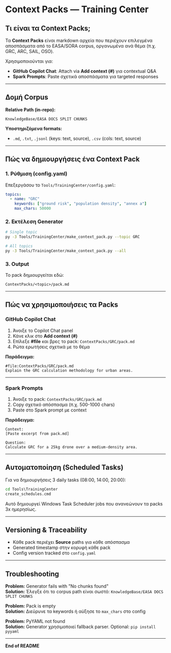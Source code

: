 <!-- Phase1 Step5 — Skyworks V5 -->
# Context Packs — Training Center

## Τι είναι τα Context Packs;

Τα **Context Packs** είναι markdown αρχεία που περιέχουν επιλεγμένα αποσπάσματα από το EASA/SORA corpus, οργανωμένα ανά θέμα (π.χ. GRC, ARC, SAIL, OSO).

Χρησιμοποιούνται για:
- **GitHub Copilot Chat**: Attach via **Add context (#)** για contextual Q&A
- **Spark Prompts**: Paste σχετικά αποσπάσματα για targeted responses

---

## Δομή Corpus

**Relative Path (in-repo):**
```
KnowledgeBase/EASA DOCS SPLIT CHUNKS
```

**Υποστηριζόμενα formats:**
- `.md`, `.txt`, `.jsonl` (keys: text, source), `.csv` (cols: text, source)

---

## Πώς να δημιουργήσεις ένα Context Pack

### 1. Ρύθμιση (config.yaml)

Επεξεργάσου το `Tools/TrainingCenter/config.yaml`:

```yaml
topics:
  - name: "GRC"
    keywords: ["ground risk", "population density", "annex a"]
    max_chars: 50000
```

### 2. Εκτέλεση Generator

```bash
# Single topic
py -3 Tools/TrainingCenter/make_context_pack.py --topic GRC

# All topics
py -3 Tools/TrainingCenter/make_context_pack.py --all
```

### 3. Output

Το pack δημιουργείται εδώ:
```
ContextPacks/<topic>/pack.md
```

---

## Πώς να χρησιμοποιήσεις τα Packs

### GitHub Copilot Chat

1. Άνοιξε το Copilot Chat panel
2. Κάνε κλικ στο **Add context (#)**
3. Επίλεξε **#file** και βρες το pack: `ContextPacks/GRC/pack.md`
4. Ρώτα ερωτήσεις σχετικά με το θέμα

**Παράδειγμα:**
```
#file:ContextPacks/GRC/pack.md
Explain the GRC calculation methodology for urban areas.
```

---

### Spark Prompts

1. Άνοιξε το pack: `ContextPacks/GRC/pack.md`
2. Copy σχετικό απόσπασμα (π.χ. 500-1000 chars)
3. Paste στο Spark prompt με context

**Παράδειγμα:**
```
Context:
[Paste excerpt from pack.md]

Question:
Calculate GRC for a 25kg drone over a medium-density area.
```

---

## Αυτοματοποίηση (Scheduled Tasks)

Για να δημιουργήσεις 3 daily tasks (08:00, 14:00, 20:00):

```cmd
cd Tools\TrainingCenter
create_schedules.cmd
```

Αυτό δημιουργεί Windows Task Scheduler jobs που ανανεώνουν τα packs 3x ημερησίως.

---

## Versioning & Traceability

- Κάθε pack περιέχει **Source** paths για κάθε απόσπασμα
- Generated timestamp στην κορυφή κάθε pack
- Config version tracked στο `config.yaml`

---

## Troubleshooting

**Problem:** Generator fails with "No chunks found"  
**Solution:** Έλεγξε ότι το corpus path είναι σωστό: `KnowledgeBase/EASA DOCS SPLIT CHUNKS`

**Problem:** Pack is empty  
**Solution:** Διεύρυνε τα keywords ή αύξησε το `max_chars` στο config

**Problem:** PyYAML not found  
**Solution:** Generator χρησιμοποιεί fallback parser. Optional: `pip install pyyaml`

---

**End of README**
